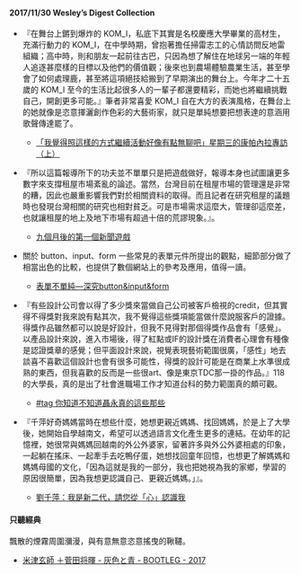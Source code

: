 #### 2017/11/30 Wesley’s Digest Collection

- 『在舞台上鏘到爆炸的 KOM_I，私底下其實是名校慶應大學畢業的高材生，充滿行動力的 KOM_I，在中學時期，曾抱著擔任掃雷志工的心情訪問反地雷組織；高中時，則和朋友一起前往古巴，只因為想了解住在地球另一端的年輕人追逐甚麼樣的目標以及他們的價值觀；後來也到農場體驗農業生活，甚至學會了如何處理鹿，甚至將這項絕技給搬到了早期演出的舞台上。今年才二十五歲的 KOM_I 至今的生活比起很多人的一輩子都還要精彩，而她也將繼續挑戰自己，開創更多可能。』筆者非常喜愛 KOM_I 自在大方的表演風格，在舞台上的她就像是恣意揮灑創作色彩的大藝術家，就只是單純想要把想表達的意涵用歌聲傳達罷了。
  - [「我覺得照這樣的方式繼續活動好像有點無聊吧」星期三的康帕內拉專訪（上）](https://www.kkbox.com/tw/tc/column/interviews-46-1032-1.html)
  
- 『所以這篇報導所下的功夫並不單單只是把遊戲做好，報導本身也試圖讓更多數字來支撐租屋市場紊亂的論述。當然，台灣目前在租屋市場的管理還是非常的糟，因此也嚴重影響我們對於相關資料的取得。而且記者在研究租屋的議題時也發現台灣相關的研究也相對貧乏。可是市場需求這麼大，管理卻這麼差，也就讓租屋的地上及地下市場有超過十倍的荒謬現象。』。
  - [九個月後的第一個新聞遊戲](https://medium.com/mirrormedia/%E4%B9%9D%E5%80%8B%E6%9C%88%E5%BE%8C%E7%9A%84%E7%AC%AC%E4%B8%80%E5%80%8B%E6%96%B0%E8%81%9E%E9%81%8A%E6%88%B2-cccaa79ce707)
  
- 關於 button、input、form 一些常見的表單元件所提出的觀點，細節部分做了相當出色的比較，也提供了數個網站上的參考及應用，值得一讀。
  - [表單不單純—深究button&input&form](https://medium.com/as-a-product-designer/%E8%A1%A8%E5%96%AE%E4%B8%8D%E5%96%AE%E7%B4%94-%E6%B7%B1%E7%A9%B6button-input-form-f88b505eebf3)
  
- 『有些設計公司會以得了多少獎來當做自己公司被客戶檢視的credit，但其實得不得獎對我來說有點其次，我不覺得這些獎項能當做什麼說服客戶的證據。得獎作品雖然都可以說是好設計，但我不見得對那個得獎作品會有「感覺」。以產品設計來說，進入市場後，得了紅點或IF的設計獎在消費者心理會有種像是認證獎章的感覺；但平面設計來說，視覺表現藝術範圍很廣，「感性」地去談喜不喜歡這個設計也會有很多可能性，得獎的設計可能是在商業上水準很成熟的東西，但我喜歡的反而是一些很art、像是東京TDC那一掛的作品。』118 的大學長，真的是出了社會進職場工作才知道台科的勢力範圍真的頗可觀。
  - [#tag 你知道不知道聶永真的這些那些](http://www.designsurfing.biz/page/35/1)


- 『千萍好奇媽媽當時在想些什麼，她想更親近媽媽、找回媽媽，於是上了大學後，她開始自學越南文，希望可以透過語言文化產生更多的連結。在幼年的記憶裡，她很常與媽媽回越南的外公外婆家，留著許多與外公外婆相處的印象，一起躺在搖床、一起牽手去吃鴨仔蛋，她想找回童年回憶，也想更了解媽媽和媽媽母國的文化，「因為這就是我的一部分，我也把她視為我的家鄉，學習的原因很簡單，因為我想更認識自己、更親近媽媽。」』。
  - [劉千萍：我是新二代，請您從「心」認識我](http://mpark.news/2017/10/24/3463/)





#### 只聽經典
飄散的煙霧周圍瀰漫，與有意無意恣意搖曳的鞦韆。
- [米津玄師 ＋菅田将暉 - 灰色と青 - BOOTLEG - 2017](https://www.youtube.com/watch?v=gJX2iy6nhHc)